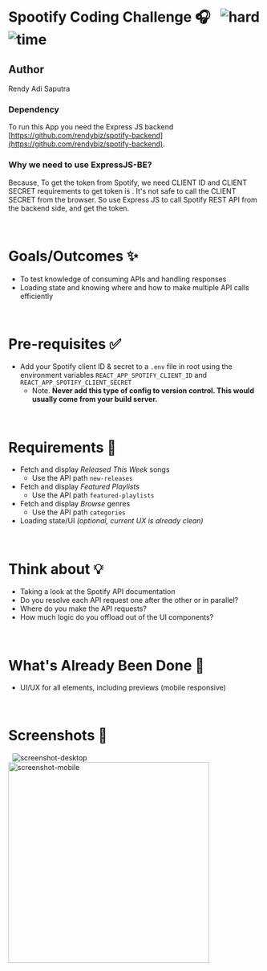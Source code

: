 # Spootify Coding Challenge 🎧 &nbsp; ![hard](https://img.shields.io/badge/-Hard-red) ![time](https://img.shields.io/badge/%E2%8F%B0-60m-blue) 

## Author 
Rendy Adi Saputra
### Dependency
To run this App you need the Express JS backend  [https://github.com/rendybiz/spotify-backend](https://github.com/rendybiz/spotify-backend).

### Why we need to use ExpressJS-BE?
Because, To get the token from Spotify, we need CLIENT ID and CLIENT SECRET requirements to get token is . It's not safe to call the CLIENT SECRET from the browser. So use Express JS to call Spotify REST API from the backend side, and get the token.

&nbsp;
# Goals/Outcomes ✨
- To test knowledge of consuming APIs and handling responses
- Loading state and knowing where and how to make multiple API calls efficiently


&nbsp;
# Pre-requisites ✅
- Add your Spotify client ID & secret to a `.env` file in root using the environment variables `REACT_APP_SPOTIFY_CLIENT_ID` and `REACT_APP_SPOTIFY_CLIENT_SECRET`
  - Note. **Never add this type of config to version control. This would usually come from your build server.**

&nbsp;
# Requirements 📖
- Fetch and display *Released This Week* songs
  - Use the API path `new-releases`
- Fetch and display *Featured Playlists*
  - Use the API path `featured-playlists`
- Fetch and display *Browse* genres
  - Use the API path `categories`
- Loading state/UI *(optional, current UX is already clean)*

&nbsp;
# Think about 💡
- Taking a look at the Spotify API documentation
- Do you resolve each API request one after the other or in parallel?
- Where do you make the API requests?
- How much logic do you offload out of the UI components?

&nbsp;
# What's Already Been Done 🏁
- UI/UX for all elements, including previews (mobile responsive)

&nbsp;
# Screenshots 🌄
&nbsp;
![screenshot-desktop](https://puu.sh/GwPLE/3be580156a.png)
<img alt="screenshot-mobile" width=400 src="https://puu.sh/GwPLS/0bcb566d23.png" />

